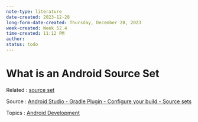 ```yaml
---
note-type: literature
date-created: 2023-12-28
long-form-date-created: Thursday, December 28, 2023
week-created: Week 52.4
time-created: 11:12 PM
author:
status: todo
---
```


# What is an Android Source Set

Related : [source set](source%20set)

Source : [Android Studio - Gradle Plugin - Configure your build - Source sets](https://developer.android.com/build#sourcesets)

Topics : [Android Development](../4-hub-notes-🚉/Android%20Development.md)

<!-- Takeaways and Inspirations -->

